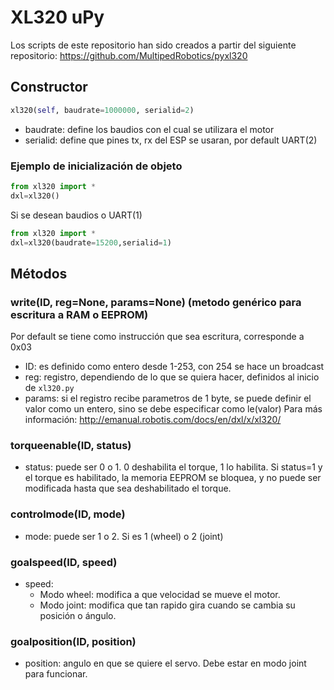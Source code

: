 # XL320 uPy
Los scripts de este repositorio han sido creados a partir del siguiente repositorio: https://github.com/MultipedRobotics/pyxl320

## Constructor
~~~~ python
xl320(self, baudrate=1000000, serialid=2)
~~~~

* baudrate: define los baudios con el cual se utilizara el motor
* serialid: define que pines tx, rx del ESP se usaran, por default UART(2)

### Ejemplo de inicialización de objeto

~~~~ python
from xl320 import *
dxl=xl320()
~~~~

Si se desean baudios o UART(1)
~~~~ python
from xl320 import *
dxl=xl320(baudrate=15200,serialid=1)
~~~~

## Métodos
### write(ID, reg=None, params=None) (metodo genérico para escritura a RAM o EEPROM)
Por default se tiene como instrucción que sea escritura, corresponde a 0x03
* ID: es definido como entero desde 1-253, con 254 se hace un broadcast
* reg: registro, dependiendo de lo que se quiera hacer, definidos al inicio de `xl320.py`
* params: si el registro recibe parametros de 1 byte, se puede definir el valor como un entero, sino se debe especificar como le(valor)
Para más información: http://emanual.robotis.com/docs/en/dxl/x/xl320/

### torqueenable(ID, status)
* status: puede ser 0 o 1. 0 deshabilita el torque, 1 lo habilita. Si status=1 y el torque es habilitado, la memoria EEPROM se bloquea, y no puede ser modificada hasta que sea deshabilitado el torque.

### controlmode(ID, mode)
* mode: puede ser 1 o 2. Si es 1 (wheel) o 2 (joint)

### goalspeed(ID, speed)
* speed:
	* Modo wheel: modifica a que velocidad se mueve el motor.
	* Modo joint: modifica que tan rapido gira cuando se cambia su posición o ángulo.

### goalposition(ID, position)
* position: angulo en que se quiere el servo. Debe estar en modo joint para funcionar.

